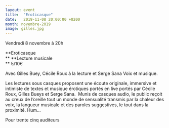 ```yaml
---
layout: event
title:  "Eroticasque"
date:   2019-11-08 20:00:00 +0200
month: novembre-2019
image: gilles.jpg
---
```




Vendredi 8 novembre à 20h

 **Eroticasque  
** **Lecture musicale  
** 5/10€

Avec Gilles Buey, Cécile Roux à la lecture et Serge Sana Voix et musique.

 Les lectures sous casques proposent une écoute originale, immersive et intimiste de textes et musique érotiques portés en live portés par Cécile Roux, Gllles Bueys et Serge Sana.  Munis de casques audio, le public reçoit au creux de l’oreille tout un monde de sensualité transmis par la chaleur des voix, la langueur musicale et des paroles suggestives, le tout dans la proximité. Hum…

Pour trente cinq auditeurs